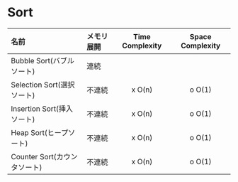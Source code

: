 # Sort

| 名前 | メモリ展開 | Time Complexity | Space Complexity |
|:---|:---|:---:|:---:|
| Bubble Sort(バブルソート) | 連続 |  |  |
| Selection Sort(選択ソート) | 不連続 |x O(n)| o O(1) |
| Insertion Sort(挿入ソート) | 不連続 |x O(n)| o O(1) |
| Heap Sort(ヒープソート) | 不連続 |x O(n)| o O(1) |
| Counter Sort(カウンタソート) | 不連続 |x O(n)| o O(1) |

